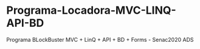 # Programa-Locadora-MVC-LINQ-API-BD
Programa BLockBuster MVC + LinQ + API + BD + Forms - Senac2020 ADS

